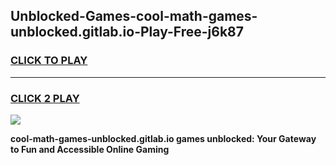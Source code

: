 
## Unblocked-Games-cool-math-games-unblocked.gitlab.io-Play-Free-j6k87
<h3>
<a href="https://premium76.site?title=cool-math-games-unblocked.gitlab.io&ref=20A">CLICK TO PLAY</a></h3>
<hr>

<h3>
<a href="https://premium76.site?title=cool-math-games-unblocked.gitlab.io&ref=20A">CLICK 2 PLAY</a>
  
</h3>

<a href="https://premium76.site?title=cool-math-games-unblocked.gitlab.io&ref=20A"><img src="https://clearcache.store/games.png"></a>


**cool-math-games-unblocked.gitlab.io games unblocked: Your Gateway to Fun and Accessible Online Gaming**
